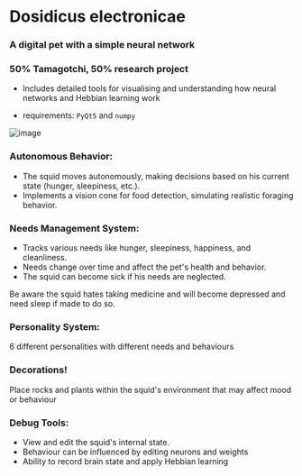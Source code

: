 # Dosidicus electronicae
### A digital pet with a simple neural network
### 50% Tamagotchi, 50% research project
* Includes detailed tools for visualising and understanding how neural networks and Hebbian learning work

* requirements: `PyQt5` and `numpy`

![image](https://github.com/user-attachments/assets/9d607996-2b62-4654-8c27-c3585c7c787c)


### Autonomous Behavior:

* The squid moves autonomously, making decisions based on his current state (hunger, sleepiness, etc.).
* Implements a vision cone for food detection, simulating realistic foraging behavior.


### Needs Management System:

* Tracks various needs like hunger, sleepiness, happiness, and cleanliness.
* Needs change over time and affect the pet's health and behavior.
* The squid can become sick if his needs are neglected.


Be aware the squid hates taking medicine and will become depressed and need sleep if made to do so.

### Personality System:

6 different personalities with different needs and behaviours

### Decorations!

Place rocks and plants within the squid's environment that may affect mood or behaviour

### Debug Tools:

* View and edit the squid's internal state. 
* Behaviour can be influenced by editing neurons and weights
* Ability to record brain state and apply Hebbian learning
